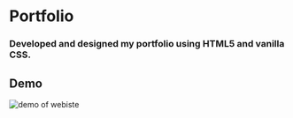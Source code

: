 # Portfolio
### Developed and designed my portfolio using HTML5 and vanilla CSS.

## Demo
![demo of webiste](https://github.com/AdityaAgrawal-03/portfolio-assignment4/blob/master/demo/demo.gif)
